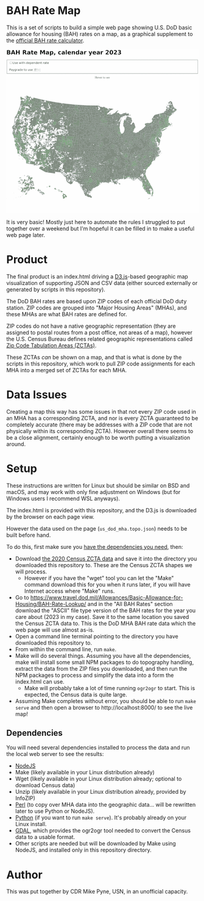 # BAH Rate Map

This is a set of scripts to build a simple web page showing U.S. DoD basic
allowance for housing (BAH) rates on a map, as a graphical supplement to the
[official BAH rate
calculator](https://www.travel.dod.mil/Allowances/Basic-Allowance-for-Housing/BAH-Rate-Lookup/).

![Screenshot of built page in a browser](bah-rate-map-preview.png)

It is very basic!  Mostly just here to automate the rules I struggled to put
together over a weekend but I'm hopeful it can be filled in to make a useful
web page later.

# Product

The final product is an index.html driving a [D3.js](https://d3js.org/)-based
geographic map visualization of supporting JSON and CSV data (either sourced
externally or generated by scripts in this repository).

The DoD BAH rates are based upon ZIP codes of each official DoD duty station.
ZIP codes are grouped into "Major Housing Areas" (MHAs), and these MHAs are
what BAH rates are defined for.

ZIP codes do not have a native geographic representation (they are assigned to
postal routes from a post office, not areas of a map), however the U.S. Census
Bureau defines related geographic representations called [Zip Code Tabulation
Areas (ZCTAs)](https://www.census.gov/programs-surveys/geography/guidance/geo-areas/zctas.html).

These ZCTAs *can* be shown on a map, and that is what is done by the scripts in
this repository, which work to pull ZIP code assignments for each MHA into a
merged set of ZCTAs for each MHA.

# Data Issues

Creating a map this way has some issues in that not every ZIP code used in an
MHA has a corresponding ZCTA, and nor is every ZCTA guaranteed to be completely
accurate (there may be addresses with a ZIP code that are not physically within
its corresponding ZCTA).  However overall there seems to be a close alignment,
certainly enough to be worth putting a visualization around.

# Setup

These instructions are written for Linux but should be similar on BSD and
macOS, and may work with only fine adjustment on Windows (but for Windows users
I recommend WSL anyways).

The index.html is provided with this repository, and the D3.js is downloaded by
the browser on each page view.

However the data used on the page (`us_dod_mha.topo.json`) needs to be built
before hand.

To do this, first make sure you [have the dependencies you
need](#dependencies), then:

* Download [the 2020 Census ZCTA data](https://www2.census.gov/geo/tiger/GENZ2020/shp/cb_2020_us_zcta520_500k.zip)
  and save it into the directory you downloaded this repository to. These are
  the Census ZCTA shapes we will process.
    * However if you have the "wget" tool you can let the "Make" command
      download this for you when it runs later, if you will have Internet
      access where "Make" runs.
* Go to https://www.travel.dod.mil/Allowances/Basic-Allowance-for-Housing/BAH-Rate-Lookup/
  and in the "All BAH Rates" section download the "ASCII" file type version of the
  BAH rates for the year you care about (2023 in my case). Save it to the same location
  you saved the Census ZCTA data to. This is the DoD MHA BAH rate data which the
  web page will use almost as-is.
* Open a command line terminal pointing to the directory you have downloaded
  this repository to.
* From within the command line, run `make`.
* Make will do several things. Assuming you have all the dependencies, make will
  install some small NPM packages to do topography handling, extract the data
  from the ZIP files you downloaded, and then run the NPM packages to process and simplify
  the data into a form the index.html can use.
    * Make will probably take a lot of time running `ogr2ogr` to start. This is expected, the
      Census data is quite large.
* Assuming Make completes without error, you should be able to run `make serve` and then
  open a browser to http://localhost:8000/ to see the live map!

## Dependencies

You will need several dependencies installed to process the data and run the
local web server to see the results:

* [NodeJS](https://nodejs.org/)
* Make (likely available in your Linux distribution already)
* Wget (likely available in your Linux distribution already; optional to download Census data)
* Unzip (likely available in your Linux distribution already, provided by InfoZIP)
* [Perl](https://www.perl.org/) (to copy over MHA data into the geographic data... will be rewritten later to use Python or NodeJS).
* [Python](https://www.python.org/) (if you want to run `make serve`). It's probably already on your Linux install.
* [GDAL](https://gdal.org/index.html#), which provides the ogr2ogr tool needed to convert the Census data to a usable format.
* Other scripts are needed but will be downloaded by Make using NodeJS, and installed only in this repository directory.

# Author

This was put together by CDR Mike Pyne, USN, in an unofficial capacity.
